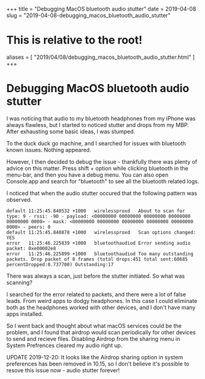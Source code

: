 +++
title = "Debugging MacOS bluetooth audio stutter"
date = 2019-04-08
slug = "2019-04-08-debugging_macos_bluetooth_audio_stutter"
# This is relative to the root!
aliases = [ "2019/04/08/debugging_macos_bluetooth_audio_stutter.html" ]
+++
# Debugging MacOS bluetooth audio stutter

I was noticing that audio to my bluetooth headphones from my iPhone was
always flawless, but I started to noticed stutter and drops from my MBP.
After exhausting some basic ideas, I was stumped.

To the duck duck go machine, and I searched for issues with bluetooth
known issues. Nothing appeared.

However, I then decided to debug the issue - thankfully there was plenty
of advice on this matter. Press shift + option while clicking bluetooth
in the menu-bar, and then you have a debug menu. You can also open
Console.app and search for \"bluetooth\" to see all the bluetooth
related logs.

I noticed that when the audio stutter occured that the following pattern
was observed.

    default 11:25:45.840532 +1000   wirelessproxd   About to scan for type: 9 - rssi: -90 - payload: <00000000 00000000 00000000 00000000 00000000 0000> - mask: <00000000 00000000 00000000 00000000 00000000 0000> - peers: 0
    default 11:25:45.840878 +1000   wirelessproxd   Scan options changed: YES
    error   11:25:46.225839 +1000   bluetoothaudiod Error sending audio packet: 0xe00002e8
    error   11:25:46.225899 +1000   bluetoothaudiod Too many outstanding packets. Drop packet of 8 frames (total drops:451 total sent:60685 percentDropped:0.737700) Outstanding:17

There was always a scan, just before the stutter initiated. So what was
scanning?

I searched for the error related to packets, and there were a lot of
false leads. From weird apps to dodgy headphones. In this case I could
eliminate both as the headphones worked with other devices, and I don\'t
have many apps installed.

So I went back and thought about what macOS services could be the
problem, and I found that airdrop would scan periodically for other
devices to send and recieve files. Disabling Airdrop from the sharing
menu in System Prefrences cleared my audio right up.

UPDATE 2019-12-20: It looks like the Airdrop sharing option in system
preferences has been removed in 10.15, so I don\'t believe it\'s
possible to resove this issue now - audio stutter forever!

